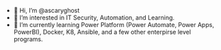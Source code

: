 - 👋 Hi, I’m @ascaryghost
- 👀 I’m interested in IT Security, Automation, and Learning.
- 🌱 I’m currently learning Power Platform (Power Automate, Power Apps, PowerBI), Docker, K8, Ansible, and a few other enterpirse level programs. 


<!---
ascaryghost/ascaryghost is a ✨ special ✨ repository because its `README.md` (this file) appears on your GitHub profile.
You can click the Preview link to take a look at your changes.

- 💞️ I’m looking to collaborate on nothing at this moment that I am not comfortable with. 
- 📫 How to reach me ...

--->
